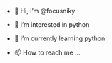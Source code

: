- 👋 Hi, I’m @focusniky
- 👀 I’m interested in python
- 🌱 I’m currently learning python

- 📫 How to reach me ...

<!---
focusniky/focusniky is a ✨ special ✨ repository because its `README.md` (this file) appears on your GitHub profile.
You can click the Preview link to take a look at your changes.
--->
